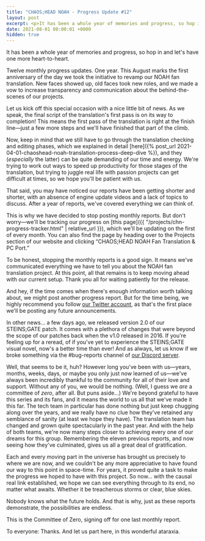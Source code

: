 ```yaml
---
title: "CHAOS;HEAD NOAH - Progress Update #12"
layout: post
excerpt: <p>It has been a whole year of memories and progress, so hop in and let's have one more heart-to-heart.</p>
date: 2021-08-01 00:00:01 +0000
hidden: true
---
```


It has been a whole year of memories and progress, so hop in and let's have one more heart-to-heart.

Twelve monthly progress updates. One year. This August marks the first anniversary of the day we took the initiative to revamp our NOAH fan translation. New faces showed up, old faces took new roles, and we made a vow to increase transparency and communication about the behind-the-scenes of our projects.

Let us kick off this special occasion with a nice little bit of news. As we speak, the final script of the translation's first pass is on its way to completion! This means the first pass of the translation is right at the finish line—just a few more steps and we'll have finished that part of the climb.

Now, keep in mind that we still have to go through the translation checking and editing phases, which we explained in detail [here]({% post_url 2021-04-01-chaoshead-noah-translation-process-deep-dive %}), and they (*especially* the latter) can be quite demanding of our time and energy. We're trying to work out ways to speed up productivity for those stages of the translation, but trying to juggle real life with passion projects can get difficult at times, so we hope you'll be patient with us.

That said, you may have noticed our reports have been getting shorter and shorter, with an absence of engine update videos and a lack of topics to discuss. After a year of reports, we've covered everything we can think of.

This is why we have decided to stop posting monthly reports. But don't worry—we'll be tracking our progress on [this page]({{ "/projects/chn-progress-tracker.html" | relative_url }}), which we'll be updating on the first of every month. You can also find the page by heading over to the Projects section of our website and clicking “CHAOS;HEAD NOAH Fan Translation & PC Port.”

To be honest, stopping the monthly reports is a good sign. It means we've communicated everything we have to tell you about the NOAH fan translation project. At this point, all that remains is to keep moving ahead with our current setup. Thank you all for waiting patiently for the release.

And hey, if the time comes when there's enough information worth talking about, we might post another progress report. But for the time being, we highly recommend you follow [our Twitter account](https://x.com/CommitteeOf0/), as that's the first place we'll be posting any future announcements.

In other news... a few days ago, we released version 2.0 of our STEINS;GATE patch. It comes with a plethora of changes that were beyond the scope of our patches back when the v1.0 released in 2016. If you're feeling up for a reread, of if you've yet to experience the STEINS;GATE visual novel, now's a better time than ever! And as always, let us know if we broke something via the #bug-reports channel of [our Discord server](https://discord.gg/rq4GGCh).

Well, that seems to be it, huh? However long you've been with us—years, months, weeks, days, or maybe you only just now learned of us—we've always been incredibly thankful to the community for all of their love and support. Without any of you, we would be nothing. (Well, I guess we *are* a committee of *zero*, after all. But puns aside...) We're beyond grateful to have this series and its fans, and it means the world to us all that we've made it this far. The tech team in particular has done nothing but just keep chugging along over the years, and we really have no clue how they've retained any semblance of sanity (at least we hope they have). The translation team has changed and grown quite spectacularly in the past year. And with the help of both teams, we're now many steps closer to achieving every one of our dreams for this group. Remembering the eleven previous reports, and now seeing how they've culminated, gives us all a great deal of gratification.

Each and every moving part in the universe has brought us precisely to where we are now, and we couldn't be any more appreciative to have found our way to this point in space-time. For years, it proved quite a task to make the progress we hoped to have with this project. So now... with the causal real link established, we hope we can see everything through to its end, no matter what awaits. Whether it be treacherous storms or clear, blue skies. 

Nobody knows what the future holds. And that is why, just as these reports demonstrate, the possibilities are endless.

This is the Committee of Zero, signing off for one last monthly report.

To everyone: Thanks. And let us part here, in this wonderful ataraxia.
